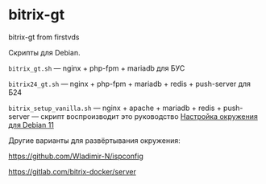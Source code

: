# bitrix-gt
bitrix-gt from firstvds

Скрипты для Debian.

```bitrix_gt.sh``` — nginx + php-fpm + mariadb для БУС  

```bitrix24_gt.sh``` — nginx + php-fpm + mariadb + redis + push-server для Б24  

```bitrix_setup_vanilla.sh``` — nginx + apache + mariadb + redis + push-server — скрипт воспроизводит это руководство [Настройка окружения для Debian 11](https://dev.1c-bitrix.ru/learning/course/index.php?COURSE_ID=32&CHAPTER_ID=05360&LESSON_PATH=3903.4862.20866.5360)  

Другие варианты для развёртывания окружения:  

https://github.com/Wladimir-N/ispconfig  

https://gitlab.com/bitrix-docker/server  
